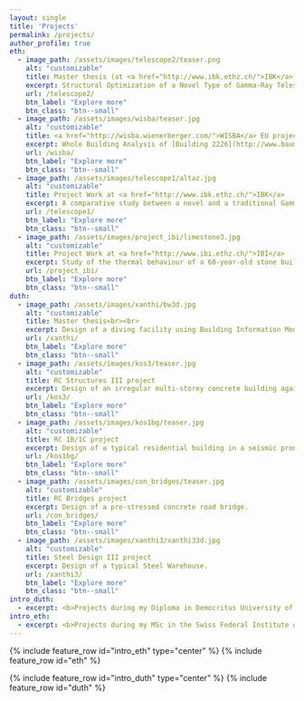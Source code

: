```yaml
---
layout: single
title: 'Projects'
permalink: /projects/
author_profile: true
eth:
  - image_path: /assets/images/telescope2/teaser.png
    alt: "customizable"
    title: Master thesis (at <a href="http://www.ibk.ethz.ch/">IBK</a>)<br>
    excerpt: Structural Optimization of a Novel Type of Gamma-Ray Telescope.
    url: /telescope2/
    btn_label: "Explore more"
    btn_class: "btn--small"
  - image_path: /assets/images/wisba/teaser.jpg
    alt: "customizable"
    title: <a href="http://wisba.wienerberger.com/">WISBA</a> EU project
    excerpt: Whole Building Analysis of [Building 2226](http://www.baumschlager-eberle.com/en/projects/project-details/project/buerogebaeude.html) from a "Climate Change"  energy scenario point of view.
    url: /wisba/
    btn_label: "Explore more"
    btn_class: "btn--small"
  - image_path: /assets/images/telescope1/altaz.jpg
    alt: "customizable"
    title: Project Work at <a href="http://www.ibk.ethz.ch/">IBK</a>
    excerpt: A comparative study between a novel and a traditional Gamma-Ray telescope concept.
    url: /telescope1/
    btn_label: "Explore more"
    btn_class: "btn--small"
  - image_path: /assets/images/project_ibi/limestone3.jpg
    alt: "customizable"
    title: Project Work at <a href="http://www.ibi.ethz.ch/">IBI</a>
    excerpt: Study of the thermal behaviour of a 60-year-old stone building using BIM.
    url: /project_ibi/
    btn_label: "Explore more"
    btn_class: "btn--small"
duth:
  - image_path: /assets/images/xanthi/bw3d.jpg
    alt: "customizable"
    title: Master thesis<br><br>
    excerpt: Design of a diving facility using Building Information Modelling (BIM).
    url: /xanthi/
    btn_label: "Explore more"
    btn_class: "btn--small"
  - image_path: /assets/images/kos3/teaser.jpg
    alt: "customizable"
    title: RC Structures III project
    excerpt: Design of an irregular multi-storey concrete building against earthquake loads.
    url: /kos3/
    btn_label: "Explore more"
    btn_class: "btn--small"  
  - image_path: /assets/images/kos1bg/teaser.jpg
    alt: "customizable"
    title: RC 1B/1C project
    excerpt: Design of a typical residential building in a seismic prone area.
    url: /kos1bg/
    btn_label: "Explore more"
    btn_class: "btn--small"
  - image_path: /assets/images/con_bridges/teaser.jpg
    alt: "customizable"
    title: RC Bridges project
    excerpt: Design of a pre-stressed concrete road bridge.
    url: /con_bridges/
    btn_label: "Explore more"
    btn_class: "btn--small"
  - image_path: /assets/images/xanthi3/xanthi33d.jpg
    alt: "customizable"
    title: Steel Design III project
    excerpt: Design of a typical Steel Warehouse.
    url: /xanthi3/
    btn_label: "Explore more"
    btn_class: "btn--small"
intro_duth:
  - excerpt: <b>Projects during my Diploma in Democritus University of Thrace
intro_eth:
  - excerpt: <b>Projects during my MSc in the Swiss Federal Institute of Technology
---
```


{% include feature_row id="intro_eth" type="center" %}
{% include feature_row id="eth" %}

{% include feature_row id="intro_duth" type="center" %}
{% include feature_row id="duth" %}
